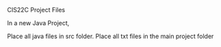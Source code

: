 CIS22C Project Files

In a new Java Project,

Place all java files in src folder. 
Place all txt files in the main project folder
